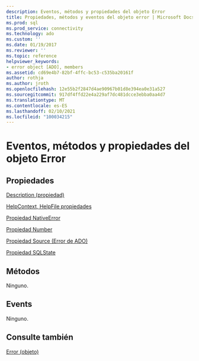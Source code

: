 ```yaml
---
description: Eventos, métodos y propiedades del objeto Error
title: Propiedades, métodos y eventos del objeto error | Microsoft Docs
ms.prod: sql
ms.prod_service: connectivity
ms.technology: ado
ms.custom: ''
ms.date: 01/19/2017
ms.reviewer: ''
ms.topic: reference
helpviewer_keywords:
- error object [ADO], members
ms.assetid: cd69e4b7-82bf-4ffc-bc53-c535ba20161f
author: rothja
ms.author: jroth
ms.openlocfilehash: 12e55b2f2847d4ae90967b01d8e394ea0e31a527
ms.sourcegitcommit: 917df4ffd22e4a229af7dc481dcce3ebba0aa4d7
ms.translationtype: MT
ms.contentlocale: es-ES
ms.lasthandoff: 02/10/2021
ms.locfileid: "100034215"
---
```

# <a name="error-object-properties-methods-and-events"></a>Eventos, métodos y propiedades del objeto Error
## <a name="properties"></a>Propiedades  
 [Description (propiedad)](../../../ado/reference/ado-api/description-property.md)  
  
 [HelpContext, HelpFile propiedades](../../../ado/reference/ado-api/helpcontext-helpfile-properties.md)  
  
 [Propiedad NativeError](../../../ado/reference/ado-api/nativeerror-property-ado.md)  
  
 [Propiedad Number](../../../ado/reference/ado-api/number-property-ado.md)  
  
 [Propiedad Source (Error de ADO)](../../../ado/reference/ado-api/source-property-ado-error.md)  
  
 [Propiedad SQLState](../../../ado/reference/ado-api/sqlstate-property.md)  
  
## <a name="methods"></a>Métodos  
 Ninguno.  
  
## <a name="events"></a>Events  
 Ninguno.  
  
## <a name="see-also"></a>Consulte también  
 [Error (objeto)](../../../ado/reference/ado-api/error-object.md)
